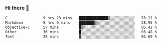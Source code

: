 ### Hi there 👋

<!--
**WShiBin/WShiBin** is a ✨ _special_ ✨ repository because its `README.md` (this file) appears on your GitHub profile.

Here are some ideas to get you started:

- 🔭 I’m currently working on ...
- 🌱 I’m currently learning ...
- 👯 I’m looking to collaborate on ...
- 🤔 I’m looking for help with ...
- 💬 Ask me about ...
- 📫 How to reach me: ...
- 😄 Pronouns: ...
- ⚡ Fun fact: ...
-->

<!--START_SECTION:waka-->

```txt
C                9 hrs 23 mins   █████████████▒░░░░░░░░░░░   53.21 %
Markdown         5 hrs 6 mins    ███████▒░░░░░░░░░░░░░░░░░   28.95 %
Objective-C      57 mins         █▒░░░░░░░░░░░░░░░░░░░░░░░   05.42 %
Other            36 mins         █░░░░░░░░░░░░░░░░░░░░░░░░   03.48 %
Text             28 mins         ▓░░░░░░░░░░░░░░░░░░░░░░░░   02.69 %
```

<!--END_SECTION:waka-->
